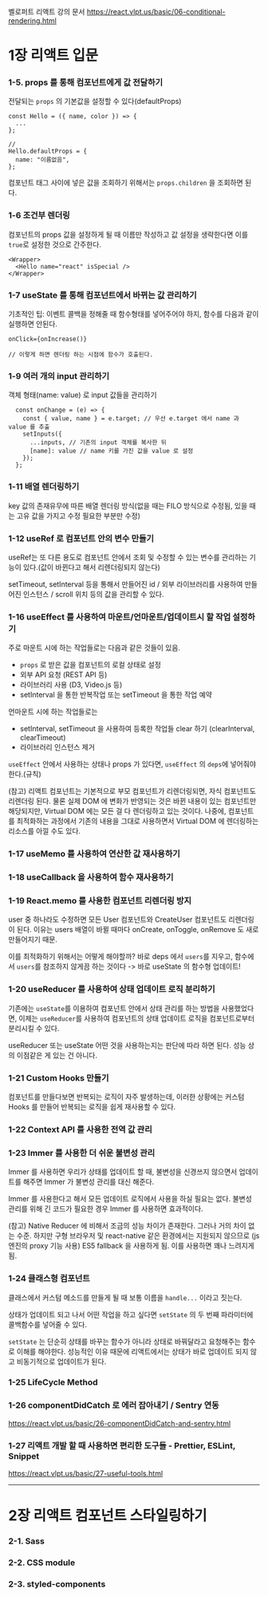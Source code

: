 벨로퍼트 리액트 강의 문서
https://react.vlpt.us/basic/06-conditional-rendering.html

# 1장 리액트 입문

### 1-5. props 를 통해 컴포넌트에게 값 전달하기

전달되는 `props` 의 기본값을 설정할 수 있다(defaultProps)

```
const Hello = ({ name, color }) => {
  ...
};

//
Hello.defaultProps = {
  name: "이름없음",
};
```

컴포넌트 태그 사이에 넣은 값을 조회하기 위해서는 `props.children` 을 조회하면 된다.

### 1-6 조건부 렌더링

컴포넌트의 props 값을 설정하게 될 때 이름만 작성하고 값 설정을 생략한다면 이를 `true`로 설정한 것으로 간주한다.

```
<Wrapper>
  <Hello name="react" isSpecial />
</Wrapper>
```

### 1-7 useState 를 통해 컴포넌트에서 바뀌는 값 관리하기

기초적인 팁: 이벤트 콜백을 정해줄 때 함수형태를 넣어주어야 하지, 함수를 다음과 같이 실행하면 안된다.

```
onClick={onIncrease()}

// 이렇게 하면 렌더링 하는 시점에 함수가 호출된다.
```

### 1-9 여러 개의 input 관리하기

객체 형태(name: value) 로 input 값들을 관리하기

```
  const onChange = (e) => {
    const { value, name } = e.target; // 우선 e.target 에서 name 과 value 를 추출
    setInputs({
      ...inputs, // 기존의 input 객체를 복사한 뒤
      [name]: value // name 키를 가진 값을 value 로 설정
    });
  };
```

### 1-11 배열 렌더링하기

key 값의 존재유무에 따른 배열 렌더링 방식(없을 때는 FILO 방식으로 수정됨, 있을 때는 고유 값을 가지고 수정 필요한 부분만 수정)

### 1-12 useRef 로 컴포넌트 안의 변수 만들기

useRef는 또 다른 용도로 컴포넌트 안에서 조회 및 수정할 수 있는 변수를 관리하는 기능이 있다.(값이 바뀐다고 해서 리렌더링되지 않는다)

setTimeout, setInterval 등을 통해서 만들어진 id / 외부 라이브러리를 사용하여 만들어진 인스턴스 / scroll 위치 등의 값을 관리할 수 있다.

### 1-16 useEffect 를 사용하여 마운트/언마운트/업데이트시 할 작업 설정하기

주로 마운트 시에 하는 작업들로는 다음과 같은 것들이 있음.

- `props` 로 받은 값을 컴포넌트의 로컬 상태로 설정
- 외부 API 요청 (REST API 등)
- 라이브러리 사용 (D3, Video.js 등)
- setInterval 을 통한 반복작업 또는 setTimeout 을 통한 작업 예약

언마운트 시에 하는 작업들로는

- setInterval, setTimeout 을 사용하여 등록한 작업들 clear 하기 (clearInterval, clearTimeout)
- 라이브러리 인스턴스 제거

`useEffect` 안에서 사용하는 상태나 props 가 있다면, `useEffect` 의 `deps`에 넣어줘야 한다.(규칙)

(참고) 리액트 컴포넌트는 기본적으로 부모 컴포넌트가 리렌더링되면, 자식 컴포넌트도 리렌더링 된다. 물론 실제 DOM 에 변화가 반영되는 것은 바뀐 내용이 있는 컴포넌트만 해당되지만, Virtual DOM 에는 모든 걸 다 렌더링하고 있는 것이다. 나중에, 컴포넌트를 최적화하는 과정에서 기존의 내용을 그대로 사용하면서 Virtual DOM 에 렌더링하는 리소스를 아낄 수도 있다.

### 1-17 useMemo 를 사용하여 연산한 값 재사용하기

### 1-18 useCallback 을 사용하여 함수 재사용하기

### 1-19 React.memo 를 사용한 컴포넌트 리렌더링 방지

user 중 하나라도 수정하면 모든 User 컴포넌트와 CreateUser 컴포넌트도 리렌더링이 된다. 이유는 users 배열이 바뀔 때마다 onCreate, onToggle, onRemove 도 새로 만들어지기 때문.

이를 최적화하기 위해서는 어떻게 해야할까? 바로 deps 에서 `users`를 지우고, 함수에서 `users`를 참조하지 않게끔 하는 것이다 -> 바로 useState 의 함수형 업데이트!

### 1-20 useReducer 를 사용하여 상태 업데이트 로직 분리하기

기존에는 `useState`를 이용하여 컴포넌트 안에서 상태 관리를 하는 방법을 사용했었다면, 이제는 `useReducer`를 사용하여 컴포넌트의 상태 업데이트 로직을 컴포넌트로부터 분리시킬 수 있다.

useReducer 또는 useState 어떤 것을 사용하는지는 판단에 따라 하면 된다. 성능 상의 이점같은 게 있는 건 아니다.

### 1-21 Custom Hooks 만들기

컴포넌트를 만들다보면 반복되는 로직이 자주 발생하는데, 이러한 상황에는 커스텀 Hooks 를 만들어 반복되는 로직을 쉽게 재사용할 수 있다.

### 1-22 Context API 를 사용한 전역 값 관리

### 1-23 Immer 를 사용한 더 쉬운 불변성 관리

Immer 를 사용하면 우리가 상태를 업데이트 할 때, 불변성을 신경쓰지 않으면서 업데이트를 해주면 Immer 가 불변성 관리를 대신 해준다.

Immer 를 사용한다고 해서 모든 업데이트 로직에서 사용을 하실 필요는 없다. 불변성 관리를 위해 긴 코드가 필요한 경우 Immer 를 사용하면 효과적이다.

(참고) Native Reducer 에 비해서 조금의 성능 차이가 존재한다. 그러나 거의 차이 없는 수준. 하지만 구형 브라우저 및 react-native 같은 환경에서는 지원되지 않으므로 (js 엔진의 proxy 기능 사용) ES5 fallback 을 사용하게 됨. 이를 사용하면 꽤나 느려지게 됨.

### 1-24 클래스형 컴포넌트

클래스에서 커스텀 메소드를 만들게 될 때 보통 이름을 `handle...` 이라고 짓는다.

상태가 업데이트 되고 나서 어떤 작업을 하고 싶다면 `setState` 의 두 번째 파라미터에 콜백함수를 넣어줄 수 있다.

`setState` 는 단순히 상태를 바꾸는 함수가 아니라 상태로 바꿔달라고 요청해주는 함수로 이해를 해야한다. 성능적인 이유 때문에 리액트에서는 상태가 바로 업데이트 되지 않고 비동기적으로 업데이트가 된다.

### 1-25 LifeCycle Method

### 1-26 componentDidCatch 로 에러 잡아내기 / Sentry 연동

https://react.vlpt.us/basic/26-componentDidCatch-and-sentry.html

### 1-27 리액트 개발 할 때 사용하면 편리한 도구들 - Prettier, ESLint, Snippet

https://react.vlpt.us/basic/27-useful-tools.html

---

# 2장 리액트 컴포넌트 스타일링하기

### 2-1. Sass

### 2-2. CSS module

### 2-3. styled-components
